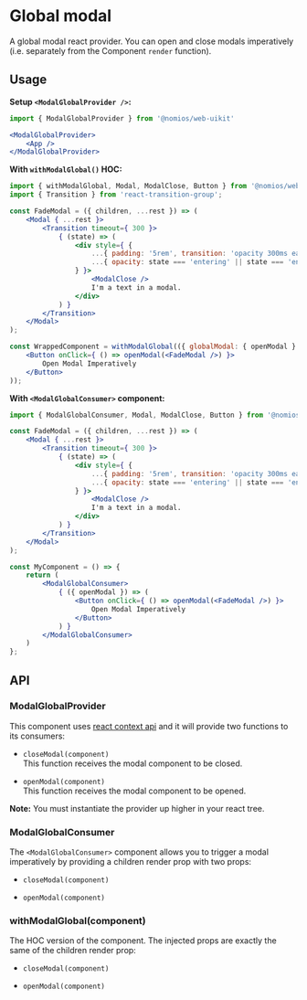 # Global modal

A global modal react provider. You can open and close modals imperatively (i.e. separately from the Component `render` function).

## Usage

**Setup `<ModalGlobalProvider />`:**

```jsx
import { ModalGlobalProvider } from '@nomios/web-uikit'

<ModalGlobalProvider>
    <App />
</ModalGlobalProvider>
```

**With `withModalGlobal()` HOC:**

```jsx
import { withModalGlobal, Modal, ModalClose, Button } from '@nomios/web-uikit';
import { Transition } from 'react-transition-group';

const FadeModal = ({ children, ...rest }) => (
    <Modal { ...rest }>
        <Transition timeout={ 300 }>
            { (state) => (
                <div style={ {
                    ...{ padding: '5rem', transition: 'opacity 300ms ease-in-out' },
                    ...{ opacity: state === 'entering' || state === 'entered' ? 1 : 0 },
                } }>
                    <ModalClose />
                    I'm a text in a modal.
                </div>
            ) }
        </Transition>
    </Modal>
);

const WrappedComponent = withModalGlobal(({ globalModal: { openModal } }) => (
    <Button onClick={ () => openModal(<FadeModal />) }>
        Open Modal Imperatively
    </Button>
));
```

**With `<ModalGlobalConsumer>` component:**

```jsx
import { ModalGlobalConsumer, Modal, ModalClose, Button } from '@nomios/web-uikit';

const FadeModal = ({ children, ...rest }) => (
    <Modal { ...rest }>
        <Transition timeout={ 300 }>
            { (state) => (
                <div style={ {
                    ...{ padding: '5rem', transition: 'opacity 300ms ease-in-out' },
                    ...{ opacity: state === 'entering' || state === 'entered' ? 1 : 0 },
                } }>
                    <ModalClose />
                    I'm a text in a modal.
                </div>
            ) }
        </Transition>
    </Modal>
);

const MyComponent = () => {
    return (
        <ModalGlobalConsumer>
            { ({ openModal }) => (
                <Button onClick={ () => openModal(<FadeModal />) }>
                    Open Modal Imperatively
                </Button>
            ) }
        </ModalGlobalConsumer>
    )
};
```

## API

### ModalGlobalProvider

This component uses [react context api](https://reactjs.org/docs/context.html) and it will provide two functions to its consumers:

- `closeModal(component)`   
This function receives the modal component to be closed.

- `openModal(component)`   
This function receives the modal component to be opened.

**Note:** You must instantiate the provider up higher in your react tree.

### ModalGlobalConsumer

The `<ModalGlobalConsumer>` component allows you to trigger a modal imperatively by providing a children render prop with two props:

- `closeModal(component)`

- `openModal(component)`

### withModalGlobal(component)

The HOC version of the <ModalGlobalConsumer> component. The injected props are exactly the same of the <ModalGlobalConsumer> children render prop:

- `closeModal(component)`

- `openModal(component)`

